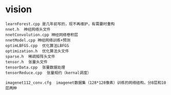 # vision
    learnForest.cpp 是几年前写的，现不再维护，有需要时重构
    nnet.h  神经网络头文件
    nnetConvolution.cpp 神经网络卷积层
    nnetModel.cpp 神经网络训练+预测
    optimLBFGS.cpp  优化算法LBFGS
    optimization.h  优化算法头文件
    sparse.h  稀疏矩阵头文件
    tensor.h  张量头文件
    tensorData.cpp  张量数据处理
    tensorReduce.cpp  张量规约（kernal调度）
    
    imagenet112_conv.cfg  imagenet数据集（128*128像素）训练的网络结构，分8层和10层两种
